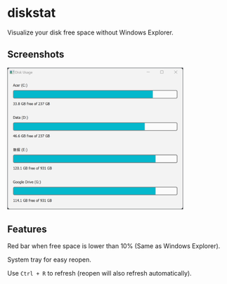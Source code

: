 # diskstat

Visualize your disk free space without Windows Explorer.

## Screenshots
<img src="https://raw.githubusercontent.com/soda92/diskstat/refs/heads/main/image.png" alt="demo" style="width:400px;"/>

## Features

Red bar when free space is lower than 10% (Same as Windows Explorer).

System tray for easy reopen.

Use `Ctrl + R` to refresh (reopen will also refresh automatically).


